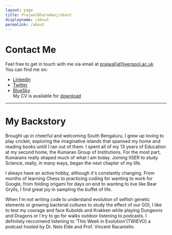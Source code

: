 ```yaml
---
layout: page
title: PrajwalBharadwaj/about
displayname: /about
permalink: /about
---
```


# Contact Me

Feel free to get in touch with me via email at <a href='mailto:prajwal@liverpool.ac.uk'>prajwal[at]liverpool.ac.uk</a><br>
You can find me on:
- <a href='https://www.linkedin.com/in/bharadwajprajwal/' target='_blank'>Linkedin</a>
- <a href='https://twitter.com/Prajwal_18' target='_blank'>Twitter</a>
- <a href='https://bsky.app/profile/prajwalvb.bsky.social' target='_blank'>BlueSky</a><br>
My CV is available for <a href='assets/cv-pvb.pdf' download>download</a>

---

# My Backstory

Brought up in cheerful and welcoming South Bengaluru, I grew up loving to play cricket, exploring the imaginative islands that spanned my home and reading books untill I ran out of them.
I spent all of my 13 years of Education at my second home, the Kumaran Group of Institutions. For the most part, Kumarans really shaped much of what I am today. Joining IISER to study Science, really, in many ways, began the next chapter of my life.

I always have an active hobby, although it's constantly changing. From months of learning Chess to practicing coding for wanting to work for Google, from folding origami for days on end to wanting to live like Bear Grylls, I find great joy in sampling the buffet of life.

When I'm not writing code to understand evolution of selfish genetic elements or growing bacterial cultures to study the effect of our GOI, I like to test my courage and face Kubolds and Krakken while playing Dungeons and Dragons or I try to go for walks outdoor listening to podcasts. I definitely reccomend listening to 'This Week in Evolution'(TWiEVO) a podcast hosted by Dr. Nels Elde and Prof. Vincent Racaniello. 



